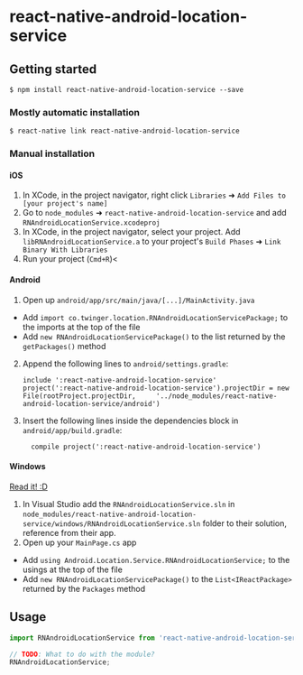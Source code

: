 
# react-native-android-location-service

## Getting started

`$ npm install react-native-android-location-service --save`

### Mostly automatic installation

`$ react-native link react-native-android-location-service`

### Manual installation


#### iOS

1. In XCode, in the project navigator, right click `Libraries` ➜ `Add Files to [your project's name]`
2. Go to `node_modules` ➜ `react-native-android-location-service` and add `RNAndroidLocationService.xcodeproj`
3. In XCode, in the project navigator, select your project. Add `libRNAndroidLocationService.a` to your project's `Build Phases` ➜ `Link Binary With Libraries`
4. Run your project (`Cmd+R`)<

#### Android

1. Open up `android/app/src/main/java/[...]/MainActivity.java`
  - Add `import co.twinger.location.RNAndroidLocationServicePackage;` to the imports at the top of the file
  - Add `new RNAndroidLocationServicePackage()` to the list returned by the `getPackages()` method
2. Append the following lines to `android/settings.gradle`:
  	```
  	include ':react-native-android-location-service'
  	project(':react-native-android-location-service').projectDir = new File(rootProject.projectDir, 	'../node_modules/react-native-android-location-service/android')
  	```
3. Insert the following lines inside the dependencies block in `android/app/build.gradle`:
  	```
      compile project(':react-native-android-location-service')
  	```

#### Windows
[Read it! :D](https://github.com/ReactWindows/react-native)

1. In Visual Studio add the `RNAndroidLocationService.sln` in `node_modules/react-native-android-location-service/windows/RNAndroidLocationService.sln` folder to their solution, reference from their app.
2. Open up your `MainPage.cs` app
  - Add `using Android.Location.Service.RNAndroidLocationService;` to the usings at the top of the file
  - Add `new RNAndroidLocationServicePackage()` to the `List<IReactPackage>` returned by the `Packages` method


## Usage
```javascript
import RNAndroidLocationService from 'react-native-android-location-service';

// TODO: What to do with the module?
RNAndroidLocationService;
```
  